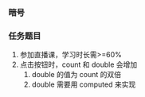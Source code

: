 ### 暗号

### 任务题目

1. 参加直播课，学习时长需>=60%
2. 点击按钮时，count 和 double 会增加
   1. double 的值为 count 的双倍
   2. double 需要用 computed 来实现
